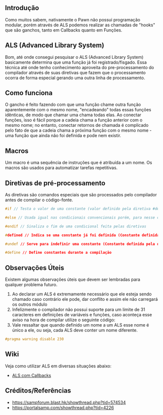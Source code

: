 ## Introdução
Como muitos sabem, nativamente o Pawn não possui programação modular, porém através de ALS podemos realizar as chamadas de "hooks" que são ganchos, tanto em Callbacks quanto em Funções.
## ALS (Advanced Library System)
Bom, até onde consegui pesquisar o ALS (Advanced Library System) basicamente determina que uma função já foi registrado/fisgado. Essa técnica até onde tenho conhecimento aproveita do pre-processamento do compilador através de suas diretivas que fazem que o processamento ocorra de forma especial gerando uma outra linha de processamento.
## Como funciona
O gancho é feito fazendo com que uma função chame outra função aparentemente com o mesmo nome, "encadeando" todas essas funções idênticas, de modo que chamar uma chama todas elas. Ao conectar funções, isso é fácil porque a cadeia chama a função anterior com o mesmo nome; no entanto, conectar retornos de chamada é complicado pelo fato de que a cadeia chama a próxima função com o mesmo nome - uma função que ainda não foi definida e pode nem existir.
## Macros
Um macro é uma sequência de instruções que é atribuída a um nome. Os macros são usados para automatizar tarefas repetitivas.
## Diretivas de pré-processamento
As diretivas são comandos especiais que são processados pelo compilador antes de compilar o código-fonte.

```cpp
#if // Testa o valor de uma constante (valor definido pela diretiva #define)

#else // Usada igual nas condicionais convencionais porém, para nesse caso, se o #if não seja satisfeito

#endif // Sinaliza o fim de uma condicional feita pelas diretivas

#defined // Indica se uma constante já foi definida (Constante definida pela diretiva '#define')

#undef // Serve para indefinir uma constante (Constante definida pela diretiva '#define')

#define // Define constantes durante a compilação
```

## Observações Úteis 
Existem algumas observações úteis que devem ser lembradas para qualquer problema futuro.
1. Ao declarar um ALS é extremamente necessário que ele esteja sendo chamado caso contrário ele pode, dar conflito e assim ele não carregará os outros módulo
2. Infelizmente o compilador não possui suporte para um limite de 31 caracteres em definições de variáveis e funções, caso aconteça esse aviso na hora de compilar utilize o seguinte código:
3. Vale ressaltar que quando definido um nome a um ALS esse nome é único a ele, ou seja, cada ALS deve conter um nome diferente.

```cpp
#pragma warning disable 230
```

## Wiki
Veja como utilizar ALS em diversas situações abaixo:
- [ALS com Callbacks](https://github.com/PawnTeam/ALS-HOOK-s/blob/main/ALS%20com%20Callbacks.md)
## Créditos/Referências
- https://sampforum.blast.hk/showthread.php?tid=574534
- https://portalsamp.com/showthread.php?tid=4226
